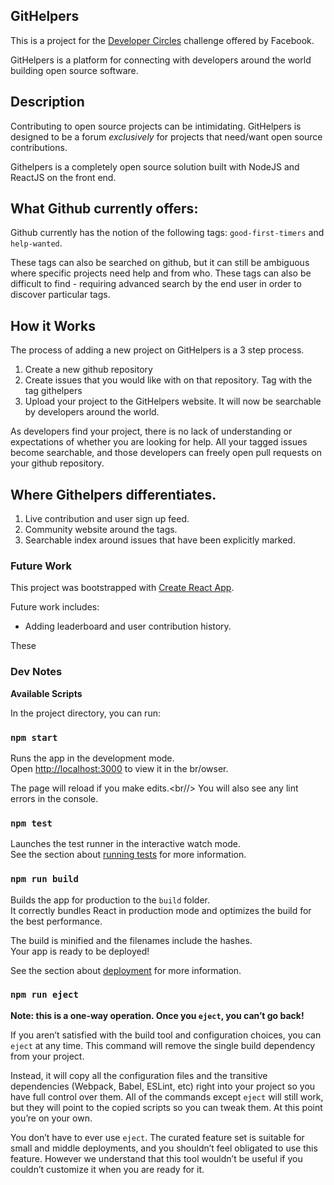GitHelpers
---

This is a project for the <a href="https://developercircles.devpost.com/">Developer Circles</a> challenge offered by Facebook.

GitHelpers is a platform for connecting with developers around the world building open source software.

## Description

Contributing to open source projects can be intimidating. GitHelpers is designed to be a forum *exclusively* for projects that need/want open source contributions.

Githelpers is a completely open source solution built with NodeJS and ReactJS on the front end.

##  What Github currently offers:

Github currently has the notion of the following tags: `good-first-timers` and `help-wanted`.

These tags can also be searched on github, but it can still be ambiguous where specific projects need help and from who. These tags can also be difficult to find - requiring advanced search by the end user in order to discover particular tags.



## How it Works

The process of adding a new project on GitHelpers is a 3 step process.

1. Create a new github repository
2. Create issues that you would like with on that repository. Tag with the tag githelpers
3. Upload your project to the GitHelpers website. It will now be searchable by developers around the world.

As developers find your project, there is no lack of understanding or expectations  of whether you are looking for help. All your tagged issues become searchable, and those developers can freely open pull requests on your github repository.

## Where Githelpers differentiates.

<ol>
<li>Live contribution and user sign up feed.</li>
<li>Community website around the tags. </li>
<li>Searchable index around issues that have been explicitly marked.</li>
</ol>


### Future Work

This project was bootstrapped with [Create React App](https://github.com/facebookincubator/create-react-app).

Future work includes:
* Adding leaderboard and user contribution history.



These 

### Dev Notes

<b>Available Scripts</b>

In the project directory, you can run:

### `npm start`

Runs the app in the development mode.<br/>
Open [http://localhost:3000](http://localhost:3000) to view it in the br/owser.

The page will reload if you make edits.<br//>
You will also see any lint errors in the console.

### `npm test`

Launches the test runner in the interactive watch mode.<br/>
See the section about [running tests](#running-tests) for more information.

### `npm run build`

Builds the app for production to the `build` folder.<br/>
It correctly bundles React in production mode and optimizes the build for the best performance.

The build is minified and the filenames include the hashes.<br/>
Your app is ready to be deployed!

See the section about [deployment](#deployment) for more information.

### `npm run eject`

**Note: this is a one-way operation. Once you `eject`, you can’t go back!**

If you aren’t satisfied with the build tool and configuration choices, you can `eject` at any time. This command will remove the single build dependency from your project.

Instead, it will copy all the configuration files and the transitive dependencies (Webpack, Babel, ESLint, etc) right into your project so you have full control over them. All of the commands except `eject` will still work, but they will point to the copied scripts so you can tweak them. At this point you’re on your own.

You don’t have to ever use `eject`. The curated feature set is suitable for small and middle deployments, and you shouldn’t feel obligated to use this feature. However we understand that this tool wouldn’t be useful if you couldn’t customize it when you are ready for it.
